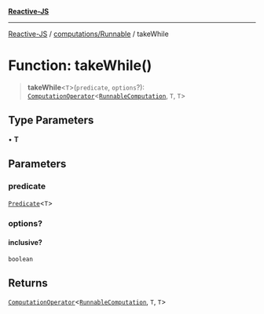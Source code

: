 [**Reactive-JS**](../../../README.md)

***

[Reactive-JS](../../../README.md) / [computations/Runnable](../README.md) / takeWhile

# Function: takeWhile()

> **takeWhile**\<`T`\>(`predicate`, `options`?): [`ComputationOperator`](../../type-aliases/ComputationOperator.md)\<[`RunnableComputation`](../interfaces/RunnableComputation.md), `T`, `T`\>

## Type Parameters

• **T**

## Parameters

### predicate

[`Predicate`](../../../functions/type-aliases/Predicate.md)\<`T`\>

### options?

#### inclusive?

`boolean`

## Returns

[`ComputationOperator`](../../type-aliases/ComputationOperator.md)\<[`RunnableComputation`](../interfaces/RunnableComputation.md), `T`, `T`\>
